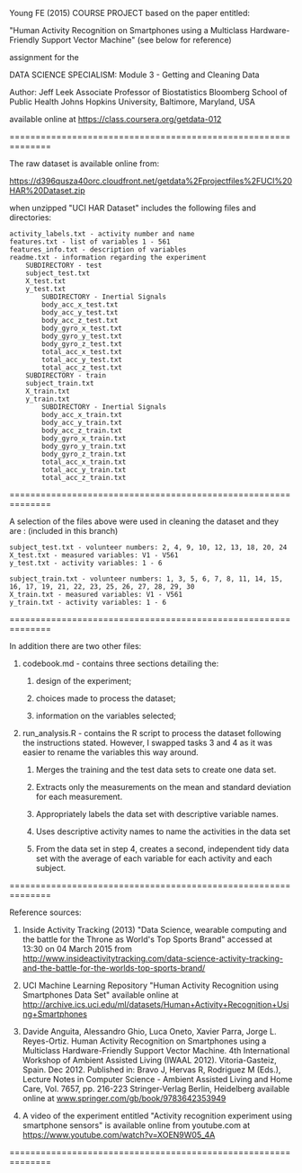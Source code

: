 Young FE (2015) COURSE PROJECT based on the paper entitled:

"Human Activity Recognition on Smartphones using a Multiclass Hardware-Friendly Support Vector Machine" (see below for reference)

assignment for the

DATA SCIENCE SPECIALISM: Module 3 - Getting and Cleaning Data 

Author: Jeff Leek
Associate Professor of Biostatistics
Bloomberg School of Public Health
Johns Hopkins University, Baltimore, Maryland, USA

available online at https://class.coursera.org/getdata-012

==============================================================

The raw dataset is available online from:

https://d396qusza40orc.cloudfront.net/getdata%2Fprojectfiles%2FUCI%20HAR%20Dataset.zip

when unzipped "UCI HAR Dataset" includes the following files and directories:

	activity_labels.txt - activity number and name 
	features.txt - list of variables 1 - 561
	features_info.txt - description of variables
	readme.txt - information regarding the experiment
		SUBDIRECTORY - test
		subject_test.txt  
		X_test.txt 
		y_test.txt
			SUBDIRECTORY - Inertial Signals
			body_acc_x_test.txt
			body_acc_y_test.txt
			body_acc_z_test.txt
			body_gyro_x_test.txt
			body_gyro_y_test.txt
			body_gyro_z_test.txt
			total_acc_x_test.txt
			total_acc_y_test.txt
			total_acc_z_test.txt
		SUBDIRECTORY - train
		subject_train.txt
		X_train.txt
		y_train.txt
			SUBDIRECTORY - Inertial Signals
			body_acc_x_train.txt
			body_acc_y_train.txt
			body_acc_z_train.txt
			body_gyro_x_train.txt
			body_gyro_y_train.txt
			body_gyro_z_train.txt
			total_acc_x_train.txt
			total_acc_y_train.txt
			total_acc_z_train.txt
			
==============================================================

A selection of the files above were used in cleaning the dataset and they are :
(included in this branch) 

	subject_test.txt - volunteer numbers: 2, 4, 9, 10, 12, 13, 18, 20, 24
	X_test.txt - measured variables: V1 - V561
	y_test.txt - activity variables: 1 - 6
	
	subject_train.txt - volunteer numbers: 1, 3, 5, 6, 7, 8, 11, 14, 15, 16, 17, 19, 21, 22, 23, 25, 26, 27, 28, 29, 30
	X_train.txt - measured variables: V1 - V561
	y_train.txt - activity variables: 1 - 6
		
==============================================================	

In addition there are two other files:

1.	codebook.md - contains three sections detailing the:

	1.	design of the experiment;

	2.	choices made to process the dataset;

	3.	information on the variables selected;

2.	run_analysis.R - contains the R script to process the
	dataset following the instructions stated. However, I swapped tasks 3 and 4 as it was easier to rename the
	variables this way around.
	
	1.	Merges the training and the test data sets to create one
		data set. 

	2. 	Extracts only the measurements on the mean and
		standard deviation for each measurement.

	3.	Appropriately labels the data set with descriptive
		variable names. 

	4.	Uses descriptive activity names to name the activities
		in the data set 

	5. 	From the data set in step 4,
		creates a second, independent tidy data set with the average of each variable for each activity and each subject.

==============================================================	

Reference sources:

1.	Inside Activity Tracking (2013) "Data Science, wearable computing and
	the battle for the Throne as World's Top Sports Brand" accessed at 13:30 on 04 March 2015 from
    	http://www.insideactivitytracking.com/data-science-activity-tracking-and-the-battle-for-the-worlds-top-sports-brand/

2.	UCI Machine Learning Repository
	"Human Activity Recognition using Smartphones Data Set"
	available online at http://archive.ics.uci.edu/ml/datasets/Human+Activity+Recognition+Using+Smartphones

3.	Davide Anguita, Alessandro Ghio, Luca Oneto, Xavier Parra, Jorge L.
	Reyes-Ortiz. Human Activity Recognition on Smartphones using a Multiclass Hardware-Friendly Support Vector
	Machine. 4th International Workshop of Ambient Assisted Living (IWAAL 2012). Vitoria-Gasteiz, Spain. Dec 2012.
	Published in:
	Bravo J, Hervas R, Rodriguez M (Eds.), Lecture Notes in Computer Science - Ambient Assisted Living and Home
	Care, Vol. 7657, pp. 216-223 Stringer-Verlag Berlin, Heidelberg available online at
	www.springer.com/gb/book/9783642353949

4.	A video of the experiment entitled "Activity recognition experiment
	using smartphone sensors" is available online from youtube.com at https://www.youtube.com/watch?v=XOEN9W05_4A
		
==============================================================
